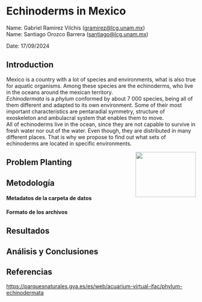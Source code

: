 # Echinoderms in Mexico  
  
Name:  Gabriel Ramirez Vilchis (<gramirez@lcg.unam.mx>)  
Name:  Santiago Orozco Barrera (<santiago@lcg.unam.mx>)  
  
Date:  17/09/2024  
  
  
## Introduction  
  
Mexico is a country with a lot of species and environments, what is also true for aquatic organisms. Among  these species are the echinoderms, who live in the oceans around the mexican territory.  
_Echinodermata_ is a _phylum_ conformed by about 7 000 species, being all of them different and adapted to its own environment. Some of their most important characteristics are pentaradial symmetry, structure of exoskeleton and ambulacral system that enables them to move.  
All of echinoderms live in the ocean, since they are not capable to survive in fresh water nor out of the water. Even though, they are distributed in many different places. That is why we propose to find out what sets of echinoderms are located in specific environments.   

<img src="https://cdn.britannica.com/43/202643-050-DCB4B405/sea-stars-starfish-Caribbean-sea.jpg" width="160" height="120" align="right" /> 


















## Problem Planting

<!-- Describir la problemática que se presenta, la situación que motiva la realización del proyecto/análisis y que está causando posibles inconvenientes. -->



















## Metodología

<!-- [Identificar y describir los diferentes datos de entrada con los que se cuenta, así como de dónde fueron descargados, el formato de los mismos, y las columnas con las que cuenta. Especificar si se utilizará un servidor en particular para trabajar, o herramientas para el desarrollo de la solución del análsis. Formular las preguntas biológicas que se busca resolver con el análisis de los datos para determinar las tareas a realizar por cada una de ellas.]


### A. Servidor y software

> Servidor: 

> Usuario: 

> Software: 

### B. Datos de Entrada 

Entendiendo los archivos de datos 

Los datos de entrada fueron descargados desde NCBI y se encuentran en RUTA DE LA CARPETA.

```
|-- data
|   |-- coli_genomic.fna
|   |-- coli.gff
|   |-- coli_protein.fna
|   |-- directorio.txt
|   `-- flagella_genes.txt
```
-->

#### Metadatos de la carpeta de datos

<!-- 
> Versión/Identificador del genoma:  NC_000913.3

> Fecha de descarga: dd/mm/aaaa

>| Archivo | Descripción  | Tipo |
|:--      |:--           |:--  |
| coli_genomic.fna  | Secuencia de nucleotidos de E. coli  | Formato FastA |
| coli.gff.   | Anotación del genoma de E. coli  | Formato gff |
| coli_protein.faa | Secuencia de aminoacidos de las proteinas de E. coli | formato FastA|
| flagella_genes.txt | Genes con función relacionada al flagello en E. coli | lista |
| directorio.txt. | Archivo con nombres de personas | lista |

-->

#### Formato de los archivos

<!-- 

- `coli_genomic.fna` : formato FastA


```
>NC_000913.3 Escherichia coli str. K-12 substr. MG1655, complete genome
AGCTTTTCATTCTGACTGCAACGGGCAATATGTCTCTGTGTGGATTAAAAAAAGAGTGTCTGATAGCAGCTTCTGAACTG
GTTACCTGCCGTGAGTAAATTAAAATTTTATTGACTTAGGTCACTAAATACTTTAACCAATATAGGCATAGCGCACAGAC
AGATAAAAATTACAGAGTACACAACATCCATGAAACGCATTAGCACCACCATTACCACCACCATCACCATTACCACAGGT
```

Formato: 

> a. La primera línea es información de la secuencia. Primero viene el identificador del genoma.

> b. Después vienen varias líneas con la secuencia de nuclótidos del genoma completo.



- `coli.gff`: anotación de features en el genoma


El contenido del archivo es:

```
##gff-version 3
#!gff-spec-version 1.21
#!processor NCBI annotwriter
#!genome-build ASM584v2
#!genome-build-accession NCBI_Assembly:GCF_000005845.2
##sequence-region NC_000913.3 1 4641652
##species https://www.ncbi.nlm.nih.gov/Taxonomy/Browser/wwwtax.cgi?id=511145

NC_000913.3     RefSeq  region  1       4641652 .       +       .       ID=NC_000913.3:1.>
NC_000913.3     RefSeq  gene    190     255     .       +       .       ID=gene-b0001;Dbx>
NC_000913.3     RefSeq  CDS     190     255     .       +       0       ID=cds-NP_414542.>
NC_000913.3     RefSeq  gene    337     2799    .       +       .       ID=gene-b0002;Dbx>
NC_000913.3     RefSeq  CDS     337     2799    .       +       0       ID=cds-NP_414543.>

```

Formato: 

> a. Es un formato gff tabular, es decir, cada dato es separado por tabulador.
> 
> b. Cada renglón en el formato gff es una elemento genético anotado en el genoma, que se le denomina `feature`, éstos features pueden ser genes, secuencias de inserción, promotores, sitios de regulación, todo aquello que este codificado en el DNA y ocupe una región en el genoma de  E. coli.

> c. Los atributos de cada columna par cada elemento genético son

>```
1. seqname. Nombre del cromosoma
2. source. Nombre del programa que generó ese elemento
3. feature. Tipo de elemento
4. start. Posición de inicio
5. end. Posición de final
6. score. Un valor de punto flotante
7. strand. La cadena (+ , - )
8. frame. Marco de lectura
9.  attribute. Pares tag-value, separados por coma, que proveen información adicional
```


#### Preguntas de investigación
> ¿Pregunta X?
Respuesta: Describir el trabajo que implica o pasos a seguir para resolver esta pregunta.



-->


## Resultados
 

<!-- ### X. Pregunta 

Archivo(s):     

Algoritmo: 

1. 

Solución: Describir paso a paso la solución, incluyendo los comandos correspondientes

```bash

```

-->




## Análisis y Conclusiones

 <!-- Describir todo lo que descubriste en este análisis -->


## Referencias
https://parquesnaturales.gva.es/es/web/acuarium-virtual-ifac/phylum-echinodermata
